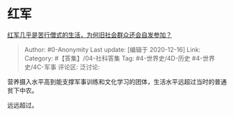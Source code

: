 # 红军
[红军几乎是苦行僧式的生活，为何旧社会群众还会自发参加？](https://www.zhihu.com/question/387355131/answer/1342934849)

> Author: #0-Anonymity
> Last update: [编辑于 2020-12-16]
> Link:
> Category: #【答集】/04-社科答集
> Tag: #4-世界史/4D-历史 #4-世界史/4C-军事
> 评论区:
> 泛讨论:

营养摄入水平高到能支撑军事训练和文化学习的团体，生活水平远超过当时的普通贫下中农。

远远超过。
